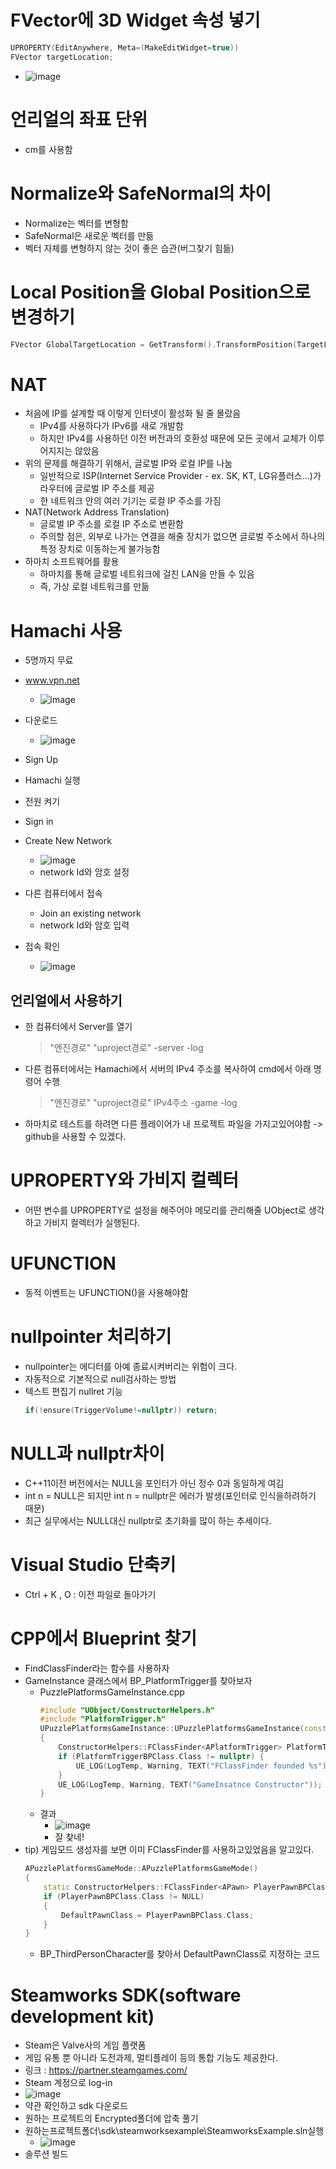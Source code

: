 # FVector에 3D Widget 속성 넣기
``` C++
UPROPERTY(EditAnywhere, Meta=(MakeEditWidget=true))
FVector targetLocation;
```
- ![image](https://user-images.githubusercontent.com/11372675/205005657-cca8479f-8d65-4ec5-ba0b-5fd4332cccf6.png)

# 언리얼의 좌표 단위
- cm를 사용함

# Normalize와 SafeNormal의 차이
- Normalize는 벡터를 변형함
- SafeNormal은 새로운 벡터를 만듦
- 벡터 자체를 변형하지 않는 것이 좋은 습관(버그찾기 힘듦)

# Local Position을 Global Position으로 변경하기
``` C++
FVector GlobalTargetLocation = GetTransform().TransformPosition(TargetLocation);
```

# NAT
- 처음에 IP를 설계할 때 이렇게 인터넷이 활성화 될 줄 몰랐음
    - IPv4를 사용하다가 IPv6를 새로 개발함
    - 하지만 IPv4를 사용하던 이전 버전과의 호환성 때문에 모든 곳에서 교체가 이루어지지는 않았음
- 위의 문제를 해결하기 위해서, 글로벌 IP와 로컬 IP를 나눔
    - 일반적으로 ISP(Internet Service Provider - ex. SK, KT, LG유플러스...)가 라우터에 글로벌 IP 주소를 제공
    - 한 네트워크 안의 여러 기기는 로컬 IP 주소를 가짐
- NAT(Network Address Translation)
    - 글로벌 IP 주소를 로컬 IP 주소로 변환함
    - 주의할 점은, 외부로 나가는 연결을 해줄 장치가 없으면 글로벌 주소에서 하나의 특정 장치로 이동하는게 불가능함
- 하마치 소프트웨어를 활용
    - 하마치를 통해 글로벌 네트워크에 걸친 LAN을 만들 수 있음
    - 즉, 가상 로컬 네트워크를 만듦

# Hamachi 사용
- 5명까지 무료

- www.vpn.net
    - ![image](https://user-images.githubusercontent.com/11372675/205015839-084d62ec-1ca8-4ef7-8dc9-7ec72cec1799.png)
- 다운로드
    - ![image](https://user-images.githubusercontent.com/11372675/205015746-b1a003cc-4e95-4034-8e8d-a6c441cb8283.png)
- Sign Up
- Hamachi 실행
- 전원 켜기
- Sign in
- Create New Network
    - ![image](https://user-images.githubusercontent.com/11372675/205016201-99484ea2-0cf2-4ae0-b4b0-c829b5fb8894.png)
    - network Id와 암호 설정
- 다른 컴퓨터에서 접속
    - Join an existing network
    - network Id와 암호 입력
- 접속 확인
    - ![image](https://user-images.githubusercontent.com/11372675/205017038-53bc82b2-2da8-4f68-93fd-174ffcb929ea.png)

## 언리얼에서 사용하기
- 한 컴퓨터에서 Server를 열기
    > "엔진경로" "uproject경로" -server -log
- 다른 컴퓨터에서는 Hamachi에서 서버의 IPv4 주소를 복사하여 cmd에서 아래 명령어 수행
    > "엔진경로" "uproject경로" IPv4주소 -game -log
- 하마치로 테스트를 하려면 다른 플레이어가 내 프로젝트 파일을 가지고있어야함 -> github을 사용할 수 있겠다.

# UPROPERTY와 가비지 컬렉터
- 어떤 변수를 UPROPERTY로 설정을 해주어야 메모리를 관리해줄 UObject로 생각하고 가비지 컬렉터가 실행된다.

# UFUNCTION
- 동적 이벤트는 UFUNCTION()을 사용해야함


# nullpointer 처리하기
- nullpointer는 에디터를 아예 종료시켜버리는 위험이 크다.
- 자동적으로 기본적으로 null검사하는 방법
- 텍스트 편집기 nullret 기능
    ``` C++
    if(!ensure(TriggerVolume!=nullptr)) return;
    ```
# NULL과 nullptr차이
- C++11이전 버전에서는 NULL을 포인터가 아닌 정수 0과 동일하게 여김
- int n = NULL은 되지만 int n = nullptr은 에러가 발생(포인터로 인식을하려하기 때문)
- 최근 실무에서는 NULL대신 nullptr로 초기화를 많이 하는 추세이다.

# Visual Studio 단축키
- Ctrl + K , O : 이전 파일로 돌아가기

# CPP에서 Blueprint 찾기
- FindClassFinder라는 함수를 사용하자
- GameInstance 클래스에서 BP_PlatformTrigger를 찾아보자
    - PuzzlePlatformsGameInstance.cpp
        ``` C++
        #include "UObject/ConstructorHelpers.h"
        #include "PlatformTrigger.h"
        UPuzzlePlatformsGameInstance::UPuzzlePlatformsGameInstance(const FObjectInitializer& ObjectInitializer)
        {
            ConstructorHelpers::FClassFinder<APlatformTrigger> PlatformTriggerBPClass(TEXT("/Game/PuzzlePlatforms/BP_PlatformTrigger"));
            if (PlatformTriggerBPClass.Class != nullptr) {
                UE_LOG(LogTemp, Warning, TEXT("FClassFinder founded %s"), *PlatformTriggerBPClass.Class->GetName());
            }
            UE_LOG(LogTemp, Warning, TEXT("GameInsatnce Constructor"));
        }
        ```
    - 결과
        - ![image](https://user-images.githubusercontent.com/11372675/205316554-1c4f2129-47df-4093-a352-aaa40e8f4441.png)
        - 잘 찾네!
- tip) 게임모드 생성자를 보면 이미 FClassFinder를  사용하고있었음을 알고있다.
    ``` C++
    APuzzlePlatformsGameMode::APuzzlePlatformsGameMode()
    {
        static ConstructorHelpers::FClassFinder<APawn> PlayerPawnBPClass(TEXT("/Game/ThirdPerson/Blueprints/BP_ThirdPersonCharacter"));
        if (PlayerPawnBPClass.Class != NULL)
        {
            DefaultPawnClass = PlayerPawnBPClass.Class;
        }
    }
    ```
    - BP_ThirdPersonCharacter를 찾아서 DefaultPawnClass로 지정하는 코드

# Steamworks SDK(software development kit)
- Steam은 Valve사의 게임 플랫폼
- 게임 유통 뿐 아니라 도전과제, 멀티플레이 등의 통합 기능도 제공한다.
- 링크 : https://partner.steamgames.com/
- Steam 계정으로 log-in
- ![image](https://user-images.githubusercontent.com/11372675/206842822-fd505530-096a-4afd-a603-047eb59748cf.png)
- 약관 확인하고 sdk 다운로드
- 원하는 프로젝트의 Encrypted폴더에 압축 풀기
- 원하는프로젝트폴더\sdk\steamworksexample\SteamworksExample.sln실행
    - ![image](https://user-images.githubusercontent.com/11372675/206843097-f437bf5f-3208-475b-ad99-9cd6e6e774f1.png)
- 솔루션 빌드



